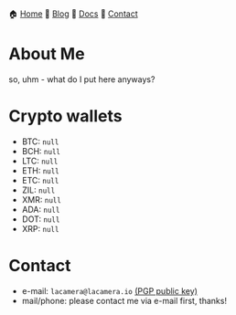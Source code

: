 🏠 [Home](https://lacamera.io/) 📝 [Blog](https://blog.lacamera.io/) 📃 [Docs](https://docs.lacamera.io/) 📧 [Contact](#contact)

About Me
=====

so, uhm - what do I put here anyways?

Crypto wallets
=====
  - BTC: `null`
  - BCH: `null`
  - LTC: `null`
  - ETH: `null`
  - ETC: `null`
  - ZIL: `null`
  - XMR: `null`
  - ADA: `null`
  - DOT: `null`
  - XRP: `null`

Contact
=====
  - e-mail: `lacamera@lacamera.io` [(PGP public key)](https://lacamera.io/)
  - mail/phone: please contact me via e-mail first, thanks!
